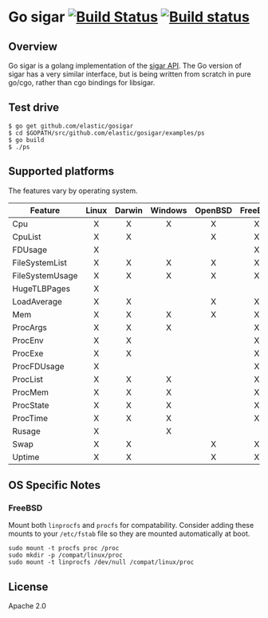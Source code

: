 # Go sigar [![Build Status](https://travis-ci.org/elastic/gosigar.svg?branch=master)](https://travis-ci.org/elastic/gosigar) [![Build status](https://ci.appveyor.com/api/projects/status/4yh6sa7u97ek5uib/branch/master?svg=true)](https://ci.appveyor.com/project/elastic-beats/gosigar/branch/master)


## Overview

Go sigar is a golang implementation of the
[sigar API](https://github.com/hyperic/sigar).  The Go version of
sigar has a very similar interface, but is being written from scratch
in pure go/cgo, rather than cgo bindings for libsigar.

## Test drive

    $ go get github.com/elastic/gosigar
    $ cd $GOPATH/src/github.com/elastic/gosigar/examples/ps
    $ go build
    $ ./ps

## Supported platforms

The features vary by operating system.

| Feature         | Linux | Darwin | Windows | OpenBSD | FreeBSD |   AIX   |
|-----------------|:-----:|:------:|:-------:|:-------:|:-------:|:-------:|
| Cpu             |   X   |    X   |    X    |    X    |    X    |    X    |
| CpuList         |   X   |    X   |         |    X    |    X    |    X    |
| FDUsage         |   X   |        |         |         |    X    |         |
| FileSystemList  |   X   |    X   |    X    |    X    |    X    |    X    |
| FileSystemUsage |   X   |    X   |    X    |    X    |    X    |    X    |
| HugeTLBPages    |   X   |        |         |         |         |         |
| LoadAverage     |   X   |    X   |         |    X    |    X    |    X    |
| Mem             |   X   |    X   |    X    |    X    |    X    |    X    |
| ProcArgs        |   X   |    X   |    X    |         |    X    |    X    |
| ProcEnv         |   X   |    X   |         |         |    X    |    X    |
| ProcExe         |   X   |    X   |         |         |    X    |    X    |
| ProcFDUsage     |   X   |        |         |         |    X    |         |
| ProcList        |   X   |    X   |    X    |         |    X    |    X    |
| ProcMem         |   X   |    X   |    X    |         |    X    |    X    |
| ProcState       |   X   |    X   |    X    |         |    X    |    X    |
| ProcTime        |   X   |    X   |    X    |         |    X    |    X    |
| Rusage          |   X   |        |    X    |         |         |    X    |
| Swap            |   X   |    X   |         |    X    |    X    |    X    |
| Uptime          |   X   |    X   |         |    X    |    X    |    X    |

## OS Specific Notes

### FreeBSD

Mount both `linprocfs` and `procfs` for compatability. Consider adding these
mounts to your `/etc/fstab` file so they are mounted automatically at boot.

```
sudo mount -t procfs proc /proc
sudo mkdir -p /compat/linux/proc
sudo mount -t linprocfs /dev/null /compat/linux/proc
```

## License

Apache 2.0

